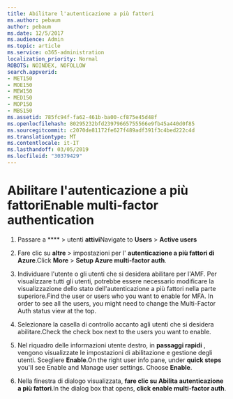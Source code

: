 ```yaml
---
title: Abilitare l'autenticazione a più fattori
ms.author: pebaum
author: pebaum
ms.date: 12/5/2017
ms.audience: Admin
ms.topic: article
ms.service: o365-administration
localization_priority: Normal
ROBOTS: NOINDEX, NOFOLLOW
search.appverid:
- MET150
- MOE150
- MEW150
- MED150
- MOP150
- MBS150
ms.assetid: 785fc94f-fa62-461b-ba00-cf875e45d48f
ms.openlocfilehash: 80295232bfd23979665755566e9fb45a440d0f85
ms.sourcegitcommit: c2070de81172fe627f489adf391f3c4bed222c4d
ms.translationtype: MT
ms.contentlocale: it-IT
ms.lasthandoff: 03/05/2019
ms.locfileid: "30379429"
---
```

# <a name="enable-multi-factor-authentication"></a><span data-ttu-id="e4a2d-102">Abilitare l'autenticazione a più fattori</span><span class="sxs-lookup"><span data-stu-id="e4a2d-102">Enable multi-factor authentication</span></span>

1. <span data-ttu-id="e4a2d-103">Passare a \*\*\*\* \> utenti **attivi**</span><span class="sxs-lookup"><span data-stu-id="e4a2d-103">Navigate to **Users** \> **Active users**</span></span>
    
2. <span data-ttu-id="e4a2d-104">Fare clic su **altre** \> impostazioni per l' **autenticazione a più fattori di Azure**.</span><span class="sxs-lookup"><span data-stu-id="e4a2d-104">Click **More** \> **Setup Azure multi-factor auth**.</span></span> 
    
3. <span data-ttu-id="e4a2d-p101">Individuare l'utente o gli utenti che si desidera abilitare per l'AMF. Per visualizzare tutti gli utenti, potrebbe essere necessario modificare la visualizzazione dello stato dell'autenticazione a più fattori nella parte superiore.</span><span class="sxs-lookup"><span data-stu-id="e4a2d-p101">Find the user or users who you want to enable for MFA. In order to see all the users, you might need to change the Multi-Factor Auth status view at the top.</span></span>
    
4. <span data-ttu-id="e4a2d-107">Selezionare la casella di controllo accanto agli utenti che si desidera abilitare.</span><span class="sxs-lookup"><span data-stu-id="e4a2d-107">Check the check box next to the users you want to enable.</span></span>
    
5.  <span data-ttu-id="e4a2d-p102">Nel riquadro delle informazioni utente destro, in **passaggi rapidi** , vengono visualizzate le impostazioni di abilitazione e gestione degli utenti. Scegliere **Enable**.</span><span class="sxs-lookup"><span data-stu-id="e4a2d-p102">On the right user info pane, under **quick steps** you'll see Enable and Manage user settings. Choose **Enable**.</span></span> 
    
6. <span data-ttu-id="e4a2d-110">Nella finestra di dialogo visualizzata, **fare clic su Abilita autenticazione a più fattori**.</span><span class="sxs-lookup"><span data-stu-id="e4a2d-110">In the dialog box that opens, **click enable multi-factor auth**.</span></span> 
    

